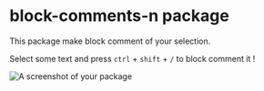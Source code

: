# block-comments-n package

This package make block comment of your selection.

Select some text and press `ctrl` + `shift` + `/` to block comment it !

![A screenshot of your package](http://i.imgur.com/23L5TFG.gifv)
